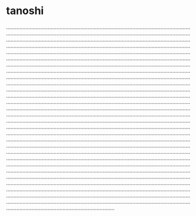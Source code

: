 # tanoshi

.....................................................................................................................................................................................................................................................................................................................................................................................................................................................................................................................................................................................................................................................................................................................................................................................................................................................................................................................................................................................................................................................................................................................................................................................................................................................................................................................................................................................................................................................................................................................................................................................................................................................................................................................................................................................................................................................................................................................................................................................................................................................................................................................................................................................................................................................................................................................................................................................................................................................................................................................................................................................................................................................................................................................................................................................................................................................................................................................................................................................................................................................................................................................................................................................................................................................................................................................................................................................................................................................................................................................................................................................................................................................................................................................................................................................................................